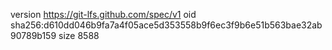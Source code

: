 version https://git-lfs.github.com/spec/v1
oid sha256:d610dd046b9fa7a4f05ace5d353558b9f6ec3f9b6e51b563bae32ab90789b159
size 8588
